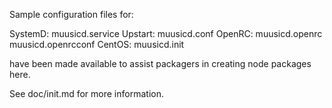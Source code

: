 Sample configuration files for:

SystemD: muusicd.service
Upstart: muusicd.conf
OpenRC:  muusicd.openrc
         muusicd.openrcconf
CentOS:  muusicd.init

have been made available to assist packagers in creating node packages here.

See doc/init.md for more information.

